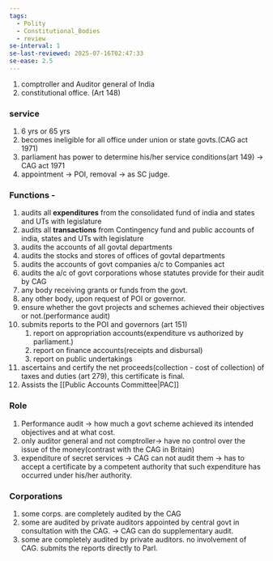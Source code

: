 ```yaml
---
tags:
  - Polity
  - Constitutional_Bodies
  - review
se-interval: 1
se-last-reviewed: 2025-07-16T02:47:33
se-ease: 2.5
---
```


1. comptroller and Auditor general of India
2. constitutional office. (Art 148)
### service
1. 6 yrs or 65 yrs
2. becomes ineligible for all office under union or state govts.(CAG act 1971)
3. parliament has power to determine his/her service conditions(art 149) -> CAG act 1971
4. appointment -> POI, removal -> as SC judge.

### Functions - 
1. audits all **expenditures** from the consolidated fund of india and states and UTs with legislature
2. audits all **transactions** from Contingency fund and public accounts of india, states and UTs with legislature
3. audits the accounts of all govtal departments
4. audits the stocks and stores of offices of govtal departments
5. audits the accounts of govt companies a/c to Companies act 
6. audits the a/c of govt corporations whose statutes provide for their audit by CAG
7. any body receiving grants or funds from the govt.
8. any other body, upon request of POI or governor.
9. ensure whether the govt projects and schemes achieved their objectives or not.(performance audit)
10. submits reports to the POI and governors (art 151)
	1. report on appropriation accounts(expenditure vs authorized by parliament.)
	2. report on finance accounts(receipts and disbursal)
	3. report on public undertakings
11. ascertains and certify the net proceeds(collection - cost of collection) of taxes and duties (art 279), this certificate is final.
12. Assists the [[Public Accounts Committee|PAC]]
### Role
1. Performance audit -> how much a govt scheme achieved its intended objectives and at what cost.
2. only auditor general and not comptroller-> have no control over the issue of the money(contrast with the CAG in Britain)
3. expenditure of secret services -> CAG can not audit them -> has to accept a certificate by a competent authority that such expenditure has occurred under his/her authority.
### Corporations
1. some corps. are completely audited by the CAG
2. some are audited by private auditors appointed by central govt in consultation with the CAG. -> CAG can do supplementary audit.
3. some are completely audited by private auditors. no involvement of CAG.  submits the reports directly to Parl.